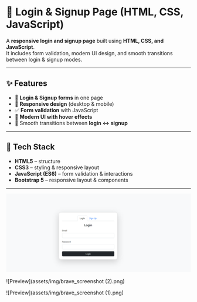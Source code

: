 # 🔐 Login & Signup Page (HTML, CSS, JavaScript)

A **responsive login and signup page** built using **HTML, CSS, and JavaScript**.  
It includes form validation, modern UI design, and smooth transitions between login & signup modes.

---

## ✨ Features
- 🔑 **Login & Signup forms** in one page  
- 📱 **Responsive design** (desktop & mobile)  
- ✅ **Form validation** with JavaScript  
- 🎨 **Modern UI with hover effects**  
- 🔄 Smooth transitions between **login ↔ signup**  

---

## 🧰 Tech Stack
- **HTML5** – structure  
- **CSS3** – styling & responsive layout  
- **JavaScript (ES6)** – form validation & interactions  
- **Bootstrap 5** – responsive layout & components 

---

![Preview](assets/img/brave_screenshot.png)

![Preview](assets/img/brave_screenshot (2).png)

![Preview](assets/img/brave_screenshot (1).png)
